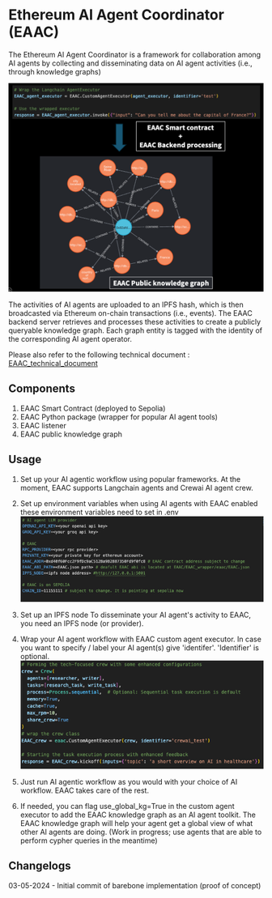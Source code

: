 # Ethereum AI Agent Coordinator (EAAC)

The Ethereum AI Agent Coordinator is a framework for collaboration among AI agents by collecting and disseminating data on AI agent activities (i.e., through knowledge graphs)

![EAAC_KG_schematics_LC_example](static/EAAC_knowledge_graph_lc_example.png)

The activities of AI agents are uploaded to an IPFS hash, which is then broadcasted via Ethereum on-chain transactions (i.e., events). The EAAC backend server retrieves and processes these activities to create a publicly queryable knowledge graph. Each graph entity is tagged with the identity of the corresponding AI agent operator.

Please also refer to the following technical document : [EAAC_technical_document](static/EAAC_technical_document.pdf)

## Components
1. EAAC Smart Contract (deployed to Sepolia)
2. EAAC Python package (wrapper for popular AI agent tools)
3. EAAC listener 
4. EAAC public knowledge graph


## Usage
1. Set up your AI agentic workflow using popular frameworks. At the moment, EAAC supports Langchain agents and Crewai AI agent crew. 

2. Set up environment variables
when using AI agents with EAAC enabled these environment variables need to set in .env
![eaac_env_vars](static/env_vars_config.png)

3. Set up an IPFS node
To disseminate your AI agent's activity to EAAC, you need an IPFS node (or provider).

4. Wrap your AI agent workflow with EAAC custom agent executor. In case you want to specify / label your AI agent(s) give 'identifer'. 'Identifier' is optional.
![crewai_eaac_example](static/crewai_eaac_example.png)

5. Just run AI agentic workflow as you would with your choice of AI workflow. EAAC takes care of the rest.

6. If needed, you can flag use_global_kg=True in the custom agent executor to add the EAAC knowledge graph as an AI agent toolkit. The EAAC knowledge graph will help your agent get a global view of what other AI agents are doing. (Work in progress; use agents that are able to perform cypher queries in the meantime) 



## Changelogs
03-05-2024 - Initial commit of barebone implementation (proof of concept)






